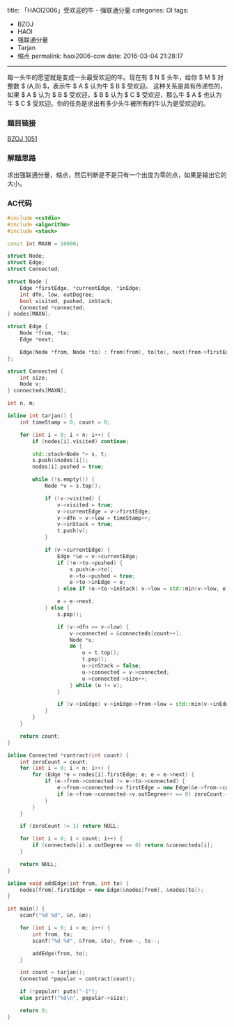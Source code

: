 title: 「HAOI2006」受欢迎的牛 - 强联通分量
categories: OI
tags: 
  - BZOJ
  - HAOI
  - 强联通分量
  - Tarjan
  - 缩点
permalink: haoi2006-cow
date: 2016-03-04 21:28:17
---

每一头牛的愿望就是变成一头最受欢迎的牛。现在有 $ N $ 头牛，给你 $ M $ 对整数 $ (A,B) $，表示牛 $ A $ 认为牛 $ B $ 受欢迎。 这种关系是具有传递性的，如果 $ A $ 认为 $ B $ 受欢迎，$ B $ 认为 $ C $ 受欢迎，那么牛 $ A $ 也认为牛 $ C $ 受欢迎。你的任务是求出有多少头牛被所有的牛认为是受欢迎的。

<!-- more -->

### 题目链接
[BZOJ 1051](http://www.lydsy.com/JudgeOnline/problem.php?id=1051)

### 解题思路
求出强联通分量，缩点，然后判断是不是只有一个出度为零的点，如果是输出它的大小。

### AC代码
```cpp
#include <cstdio>
#include <algorithm>
#include <stack>

const int MAXN = 10000;

struct Node;
struct Edge;
struct Connected;

struct Node {
	Edge *firstEdge, *currentEdge, *inEdge;
	int dfn, low, outDegree;
	bool visited, pushed, inStack;
	Connected *connected;
} nodes[MAXN];

struct Edge {
	Node *from, *to;
	Edge *next;

	Edge(Node *from, Node *to) : from(from), to(to), next(from->firstEdge) {}
};

struct Connected {
	int size;
	Node v;
} connecteds[MAXN];

int n, m;

inline int tarjan() {
	int timeStamp = 0, count = 0;

	for (int i = 0; i < n; i++) {
		if (nodes[i].visited) continue;

		std::stack<Node *> s, t;
		s.push(&nodes[i]);
		nodes[i].pushed = true;

		while (!s.empty()) {
			Node *v = s.top();

			if (!v->visited) {
				v->visited = true;
				v->currentEdge = v->firstEdge;
				v->dfn = v->low = timeStamp++;
				v->inStack = true;
				t.push(v);
			}

			if (v->currentEdge) {
				Edge *&e = v->currentEdge;
				if (!e->to->pushed) {
					s.push(e->to);
					e->to->pushed = true;
					e->to->inEdge = e;
				} else if (e->to->inStack) v->low = std::min(v->low, e->to->dfn);

				e = e->next;
			} else {
				s.pop();

				if (v->dfn == v->low) {
					v->connected = &connecteds[count++];
					Node *u;
					do {
						u = t.top();
						t.pop();
						u->inStack = false;
						u->connected = v->connected;
						u->connected->size++;
					} while (u != v);
				}

				if (v->inEdge) v->inEdge->from->low = std::min(v->inEdge->from->low, v->low);
			}
		}
	}

	return count;
}

inline Connected *contract(int count) {
	int zeroCount = count;
	for (int i = 0; i < n; i++) {
		for (Edge *e = nodes[i].firstEdge; e; e = e->next) {
			if (e->from->connected != e->to->connected) {
				e->from->connected->v.firstEdge = new Edge(&e->from->connected->v, &e->to->connected->v);
				if (e->from->connected->v.outDegree++ == 0) zeroCount--;
			}
		}
	}

	if (zeroCount != 1) return NULL;

	for (int i = 0; i < count; i++) {
		if (connecteds[i].v.outDegree == 0) return &connecteds[i];
	}

	return NULL;
}

inline void addEdge(int from, int to) {
	nodes[from].firstEdge = new Edge(&nodes[from], &nodes[to]);
}

int main() {
	scanf("%d %d", &n, &m);

	for (int i = 0; i < m; i++) {
		int from, to;
		scanf("%d %d", &from, &to), from--, to--;

		addEdge(from, to);
	}

	int count = tarjan();
	Connected *popular = contract(count);

	if (!popular) puts("-1");
	else printf("%d\n", popular->size);

	return 0;
}
```
